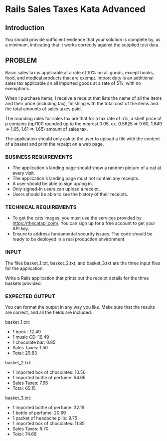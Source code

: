# Rails Sales Taxes Kata Advanced
## Introduction

You should provide sufficient evidence that your solution is complete by,
as a minimum, indicating that it works correctly against the supplied test data.

## PROBLEM

Basic sales tax is applicable at a rate of 10% on all goods, except books, food, and medical products that are exempt.
Import duty is an additional sales tax applicable on all imported goods at a rate of 5%, with no exemptions.

When I purchase items, I receive a receipt that lists the name of all the items and their price (including tax),
finishing with the total cost of the items and the total amounts of sales taxes paid.

The rounding rules for sales tax are that for a tax rate of n%, a shelf price
of p contains (np/100 rounded up to the nearest 0.05, ex. 0.5625 => 0.60, 1.649 => 1.65, 1.61 => 1.65)
amount of sales tax.

The application should only ask to the user to upload a file with the content of a basket and print the receipt on a
web page.

### BUSINESS REQUIREMENTS

- The application's landing page should show a random picture of a cat at every visit.
- The application's landing page must not contain any receipts.
- A user should be able to sign up/log in.
- Only signed-in users can upload a receipt.
- Users should be able to see the history of their receipts.

### TECHNICAL REQUIREMENTS

- To get the cats images, you must use the services provided by https://thecatapi.com/.
  You can sign up for a free account to get your API key.
- Ensure to address fundamental security issues. The code should be
  ready to be deployed in a real production environment.

### INPUT

The files basket_1.txt, basket_2.txt, and basket_3.txt are the three input files for the application.

Write a Rails application that prints out the receipt details for the three baskets provided.

### EXPECTED OUTPUT

You can format the output in any way you like. Make sure that the results are correct,
and all the fields are included.

basket_1.txt:

- 1 book : 12.49
- 1 music CD: 16.49
- 1 chocolate bar: 0.85
- Sales Taxes: 1.50
- Total: 29.83

basket_2.txt:

- 1 imported box of chocolates: 10.50
- 1 imported bottle of perfume: 54.65
- Sales Taxes: 7.65
- Total: 65.15

basket_3.txt:

- 1 imported bottle of perfume: 32.19
- 1 bottle of perfume: 20.89
- 1 packet of headache pills: 9.75
- 1 imported box of chocolates: 11.85
- Sales Taxes: 6.70
- Total: 74.68
